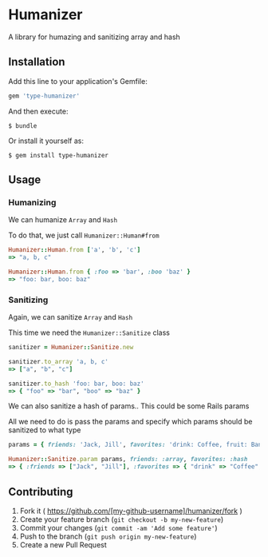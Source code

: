 # Humanizer

A library for humazing and sanitizing array and hash

## Installation

Add this line to your application's Gemfile:

```ruby
gem 'type-humanizer'
```

And then execute:

    $ bundle

Or install it yourself as:

    $ gem install type-humanizer

## Usage

### Humanizing

We can humanize `Array` and `Hash`

To do that, we just call `Humanizer::Human#from`

```ruby
Humanizer::Human.from ['a', 'b', 'c']
=> "a, b, c"

Humanizer::Human.from { :foo => 'bar', :boo 'baz' }
=> "foo: bar, boo: baz"
```

### Sanitizing
Again, we can sanitize `Array` and `Hash`

This time we need the `Humanizer::Sanitize` class
```ruby
sanitizer = Humanizer::Sanitize.new

sanitizer.to_array 'a, b, c'
=> ["a", "b", "c"]

sanitizer.to_hash 'foo: bar, boo: baz'
=> { "foo" => "bar", "boo" => "baz" }
```
    
We can also sanitize a hash of params.. This could be some Rails params

All we need to do is pass the params and specify which params should be sanitized to what type

```ruby
params = { friends: 'Jack, Jill', favorites: 'drink: Coffee, fruit: Bananas' }

Humanizer::Sanitize.param params, friends: :array, favorites: :hash
=> { :friends => ["Jack", "Jill"], :favorites => { "drink" => "Coffee", "fruit" => "Banana" } }
```



## Contributing

1. Fork it ( https://github.com/[my-github-username]/humanizer/fork )
2. Create your feature branch (`git checkout -b my-new-feature`)
3. Commit your changes (`git commit -am 'Add some feature'`)
4. Push to the branch (`git push origin my-new-feature`)
5. Create a new Pull Request
    
